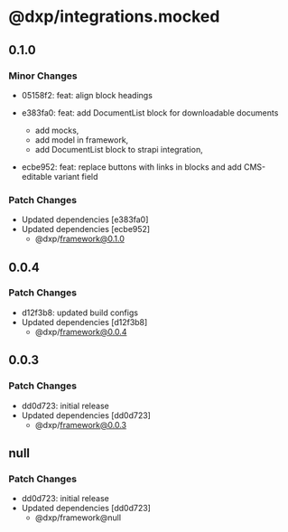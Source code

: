# @dxp/integrations.mocked

## 0.1.0

### Minor Changes

- 05158f2: feat: align block headings
- e383fa0: feat: add DocumentList block for downloadable documents

    - add mocks,
    - add model in framework,
    - add DocumentList block to strapi integration,

- ecbe952: feat: replace buttons with links in blocks and add CMS-editable variant field

### Patch Changes

- Updated dependencies [e383fa0]
- Updated dependencies [ecbe952]
    - @dxp/framework@0.1.0

## 0.0.4

### Patch Changes

- d12f3b8: updated build configs
- Updated dependencies [d12f3b8]
    - @dxp/framework@0.0.4

## 0.0.3

### Patch Changes

- dd0d723: initial release
- Updated dependencies [dd0d723]
    - @dxp/framework@0.0.3

## null

### Patch Changes

- dd0d723: initial release
- Updated dependencies [dd0d723]
    - @dxp/framework@null
